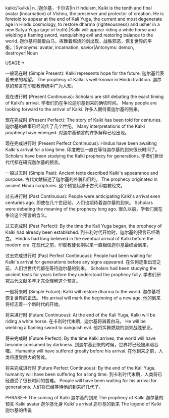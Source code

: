 kalki:/ˈkʌlki/| n. |迦尔基，卡尔吉|In Hinduism, Kalki is the tenth and final avatar (incarnation) of Vishnu, the preserver and protector of creation. He is foretold to appear at the end of Kali Yuga, the current and most degenerate age in Hindu cosmology, to restore dharma (righteousness) and usher in a new Satya Yuga (age of truth).|Kalki will appear riding a white horse and wielding a flaming sword, vanquishing evil and restoring balance to the world.  迦尔基将骑着白马，挥舞着燃烧的剑出现，战胜邪恶，恢复世界的平衡。|Synonyms: avatar, incarnation, savior|Antonyms: demon, destroyer|Noun


USAGE->

一般现在时 (Simple Present):
Kalki represents hope for the future.  迦尔基代表着未来的希望。
The prophecy of Kalki is well-known in Hindu tradition.  迦尔基的预言在印度教传统中广为人知。

现在进行时 (Present Continuous):
Scholars are still debating the exact timing of Kalki's arrival.  学者们仍在争论迦尔基到来的确切时间。
Many people are looking forward to the arrival of Kalki. 许多人期待着迦尔基的到来。

现在完成时 (Present Perfect):
The story of Kalki has been told for centuries.  迦尔基的故事已经流传了几个世纪。
Many interpretations of the Kalki prophecy have emerged.  对迦尔基预言的许多解释已经出现。

现在完成进行时 (Present Perfect Continuous):
Hindus have been awaiting Kalki's arrival for a long time.  印度教徒一直在等待迦尔基的到来很长时间了。
Scholars have been studying the Kalki prophecy for generations. 学者们世世代代都在研究迦尔基的预言。

一般过去时 (Simple Past):
Ancient texts described Kalki's appearance and purpose.  古代文献描述了迦尔基的外貌和目的。
The prophecy originated in ancient Hindu scriptures.  这个预言起源于古代印度教经文。

过去进行时 (Past Continuous):
People were anticipating Kalki's arrival even centuries ago.  即使在几个世纪前，人们也期待着迦尔基的到来。
Scholars were debating the meaning of the prophecy long ago.  很久以前，学者们就在争论这个预言的含义。


过去完成时 (Past Perfect):
By the time the Kali Yuga began, the prophecy of Kalki had already been established.  到卡利时代开始时，迦尔基的预言已经确立。
Hindus had long believed in the eventual arrival of Kalki before the modern era.  在现代之前，印度教徒长期以来一直相信迦尔基最终会到来。

过去完成进行时 (Past Perfect Continuous):
People had been waiting for Kalki's arrival for generations before any signs appeared.  在任何迹象出现之前，人们世世代代都在等待迦尔基的到来。
Scholars had been studying the ancient texts for years before they understood the prophecy fully.  学者们研究古代文献多年才完全理解这个预言。

一般将来时 (Simple Future):
Kalki will restore dharma to the world.  迦尔基将恢复世界的正法。
His arrival will mark the beginning of a new age.  他的到来将标志着一个新时代的开始。

将来进行时 (Future Continuous):
At the end of the Kali Yuga, Kalki will be riding a white horse.  在卡利时代末期，迦尔基将骑着白马。
He will be wielding a flaming sword to vanquish evil.  他将挥舞燃烧的剑来战胜邪恶。

将来完成时 (Future Perfect):
By the time Kalki arrives, the world will have become consumed by darkness.  到迦尔基到来的时候，世界将已经被黑暗吞噬。
Humanity will have suffered greatly before his arrival.  在他到来之前，人类将遭受巨大的苦难。


将来完成进行时 (Future Perfect Continuous):
By the end of the Kali Yuga, humanity will have been suffering for a long time.  到卡利时代末期，人类将已经遭受了很长时间的苦难。
People will have been waiting for his arrival for generations. 人们将已经等待他的到来好几代了。


PHRASE->
The coming of Kalki  迦尔基的到来
The prophecy of Kalki  迦尔基的预言
Kalki avatar  迦尔基化身
Kalki's arrival  迦尔基的到来
The legend of Kalki  迦尔基的传说
